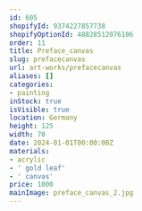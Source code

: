 ```yaml
---
id: 605
shopifyId: 9374227857738
shopifyOptionId: 48828512076106
order: 11
title: Preface_canvas
slug: prefacecanvas
url: art-works/prefacecanvas
aliases: []
categories:
- painting
inStock: true
isVisible: true
location: Germany
height: 125
width: 70
date: 2024-01-01T00:00:00Z
materials:
- acrylic
- ' gold leaf'
- ' canvas'
price: 1000
mainImage: preface_canvas_2.jpg
---
```

